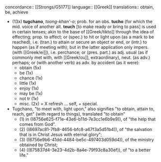 concordance:: [[Strongs/G5177]] 
language:: [[Greek]] 
translations:: obtain, be, achieve

- (13x) **tugchano**, *toong-khan'-o*; prob. for an obs. **tucho** (for which the mid. voice of another alt. **teuch** [to make ready or bring to pass] is used in certain tenses; akin to the base of [[Greek/tikto]] through the idea of effecting; prop. to affect; or (spec.) to hit or light upon (as a mark to be reached), i.e. (tran.) to attain or secure an object or end, or (intr.) to happen (as if meeting with); but in the latter application only impers. (with [[Greek/ei]]), i.e. perchance; or (pres. part.) as adj. usual (as if commonly met with, with [[Greek/ou]], extraordinary), neut. (as adv.) perhaps; or (with another verb) as adv. by accident (as it were):
	- obtain (5x)
	- be (1x)
	- chance (1x)
	- little (1x)
	- enjoy (1x)
	- may be (1x)
	- not tr (1x)
	- misc. (2x) = X refresh ... self, + special.
- Tugchano, "to meet with, light upon," also signifies "to obtain, attain to, reach, get" (with regard to things), translated "to obtain"
	- (1) in ((6756e625-f71e-43e6-b11d-7e3cc1e6b9e9)), of "the help that comes from God".
	- (2) ((6697ac81-7fb8-4656-bfc8-a67f3a5d51b4)), of "the salvation that is in Christ Jesus with eternal glory";
	- (3) ((6756e9b6-41dd-4484-be5c-497403d059d4)), of the ministry obtained by Christ;
	- (4) ((675837d4-3e23-4d2b-8a4e-79f93c8a30ef)), of "to a better life."